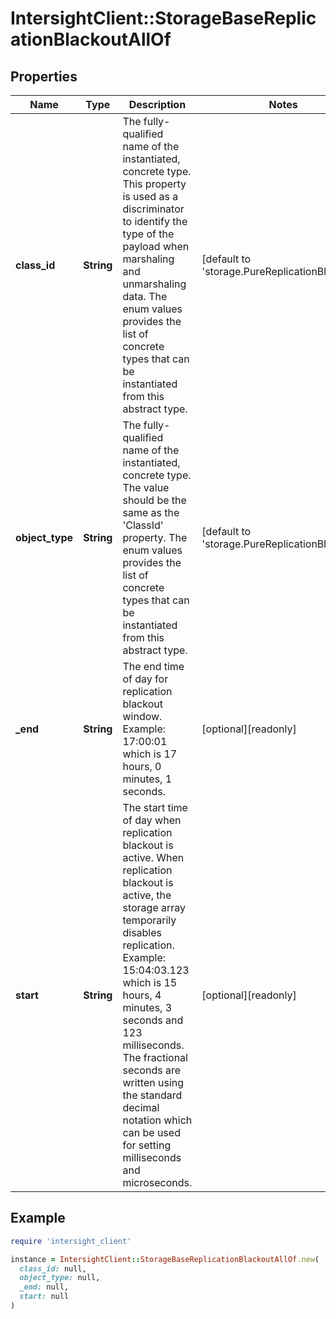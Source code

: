 # IntersightClient::StorageBaseReplicationBlackoutAllOf

## Properties

| Name | Type | Description | Notes |
| ---- | ---- | ----------- | ----- |
| **class_id** | **String** | The fully-qualified name of the instantiated, concrete type. This property is used as a discriminator to identify the type of the payload when marshaling and unmarshaling data. The enum values provides the list of concrete types that can be instantiated from this abstract type. | [default to &#39;storage.PureReplicationBlackout&#39;] |
| **object_type** | **String** | The fully-qualified name of the instantiated, concrete type. The value should be the same as the &#39;ClassId&#39; property. The enum values provides the list of concrete types that can be instantiated from this abstract type. | [default to &#39;storage.PureReplicationBlackout&#39;] |
| **_end** | **String** | The end time of day for replication blackout window. Example: 17:00:01 which is 17 hours, 0 minutes, 1 seconds. | [optional][readonly] |
| **start** | **String** | The start time of day when replication blackout is active. When replication blackout is active, the storage array temporarily disables replication. Example: 15:04:03.123 which is 15 hours, 4 minutes, 3 seconds and 123 milliseconds. The fractional seconds are written using the standard decimal notation which can be used for setting milliseconds and microseconds. | [optional][readonly] |

## Example

```ruby
require 'intersight_client'

instance = IntersightClient::StorageBaseReplicationBlackoutAllOf.new(
  class_id: null,
  object_type: null,
  _end: null,
  start: null
)
```

